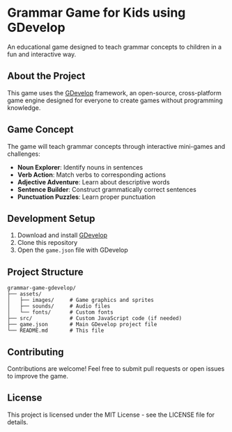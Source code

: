 # Grammar Game for Kids using GDevelop

An educational game designed to teach grammar concepts to children in a fun and interactive way.

## About the Project

This game uses the [GDevelop](https://gdevelop.io/) framework, an open-source, cross-platform game engine designed for everyone to create games without programming knowledge.

## Game Concept

The game will teach grammar concepts through interactive mini-games and challenges:

- **Noun Explorer**: Identify nouns in sentences
- **Verb Action**: Match verbs to corresponding actions
- **Adjective Adventure**: Learn about descriptive words
- **Sentence Builder**: Construct grammatically correct sentences
- **Punctuation Puzzles**: Learn proper punctuation

## Development Setup

1. Download and install [GDevelop](https://gdevelop.io/download)
2. Clone this repository
3. Open the `game.json` file with GDevelop

## Project Structure

```
grammar-game-gdevelop/
├── assets/
│   ├── images/     # Game graphics and sprites
│   ├── sounds/     # Audio files
│   └── fonts/      # Custom fonts
├── src/            # Custom JavaScript code (if needed)
├── game.json       # Main GDevelop project file
└── README.md       # This file
```

## Contributing

Contributions are welcome! Feel free to submit pull requests or open issues to improve the game.

## License

This project is licensed under the MIT License - see the LICENSE file for details.
